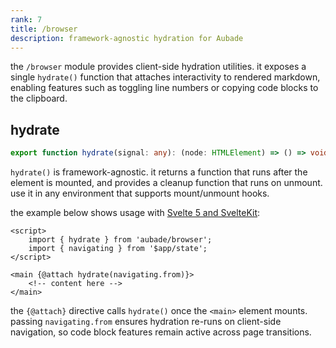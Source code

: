 ```yaml
---
rank: 7
title: /browser
description: framework-agnostic hydration for Aubade
---
```


the `/browser` module provides client-side hydration utilities. it exposes a single `hydrate()` function that attaches interactivity to rendered markdown, enabling features such as toggling line numbers or copying code blocks to the clipboard.

## hydrate

```typescript
export function hydrate(signal: any): (node: HTMLElement) => () => void;
```

`hydrate()` is framework-agnostic. it returns a function that runs after the element is mounted, and provides a cleanup function that runs on unmount. use it in any environment that supports mount/unmount hooks.

the example below shows usage with [Svelte 5 and SvelteKit](https://svelte.dev/docs/kit/introduction):

```svelte file:+layout.svelte
<script>
	import { hydrate } from 'aubade/browser';
	import { navigating } from '$app/state';
</script>

<main {@attach hydrate(navigating.from)}>
	<!-- content here -->
</main>
```

the `{@attach}` directive calls `hydrate()` once the `<main>` element mounts. passing `navigating.from` ensures hydration re-runs on client-side navigation, so code block features remain active across page transitions.
